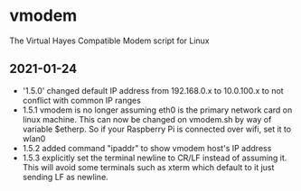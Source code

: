 # vmodem
The Virtual Hayes Compatible Modem script for Linux

2021-01-24
----------
* '1.5.0' changed default IP address from 192.168.0.x to 10.0.100.x to not conflict with common IP ranges
* 1.5.1 vmodem is no longer assuming eth0 is the primary network card on linux machine. This can now be changed on vmodem.sh by way of variable $etherp. So if your Raspberry Pi is connected over wifi, set it to wlan0
* 1.5.2 added command "ipaddr" to show vmodem host's IP address
* 1.5.3 explicitly set the terminal newline to CR/LF instead of assuming it. This will avoid some terminals such as xterm which default to it just sending LF as newline.
